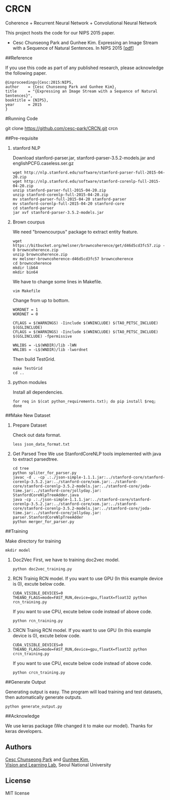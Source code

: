 
# CRCN
Coherence + Recurrent Neural Network +  Convolutional Neural Network

This project hosts the code for our NIPS 2015 paper.

+ Cesc Chunseong Park and Gunhee Kim. Expressing an Image Stream with a Sequence of Natural Sentences. In NIPS 2015
[[pdf](http://www.cs.cmu.edu/~gunhee/publish/nips15_stream2text.pdf)]

##Reference

If you use this code as part of any published research, please acknowledge the following paper.

```
@inproceedings{Cesc:2015:NIPS,
author    = {Cesc Chunseong Park and Gunhee Kim},
title     = "{Expressing an Image Stream with a Sequence of Natural Sentences}",
booktitle = {NIPS},
year      = 2015
}
```


#Running Code

git clone https://github.com/cesc-park/CRCN.git crcn

##Pre-requisite

1. stanford NLP

	Download stanford-parser.jar, stanford-parser-3.5.2-models.jar and englishPCFG.caseless.ser.gz
	```
	wget http://nlp.stanford.edu/software/stanford-parser-full-2015-04-20.zip
	wget http://nlp.stanford.edu/software/stanford-corenlp-full-2015-04-20.zip
	unzip stanford-parser-full-2015-04-20.zip
	unzip stanford-corenlp-full-2015-04-20.zip
	mv stanford-parser-full-2015-04-20 stanford-parser
	mv stanford-corenlp-full-2015-04-20 stanford-core
	cd stanford-parser
	jar xvf stanford-parser-3.5.2-models.jar
	```
2. Brown courpus

	We need "browncourpus" package to extract entity feature.
	```
	wget https://bitbucket.org/melsner/browncoherence/get/d46d5cd3fc57.zip -O browncoherence.zip
	unzip browncoherence.zip
	mv melsner-browncoherence-d46d5cd3fc57 browncoherence
	cd browncoherence
	mkdir lib64
	mkdir bin64
	```

	We have to change some lines in Makefile.
	```
	vim Makefile
	```
	Change from up to bottom.
	
	```
	WORDNET = 1
	WORDNET = 0
	```
	
	```
	CFLAGS = $(WARNINGS) -Iinclude $(WNINCLUDE) $(TAO_PETSC_INCLUDE) $(GSLINCLUDE)
	CFLAGS = $(WARNINGS) -Iinclude $(WNINCLUDE) $(TAO_PETSC_INCLUDE) $(GSLINCLUDE) -fpermissive 
	```
	
	```
	WNLIBS = -L$(WNDIR)/lib -lWN
	WNLIBS = -L$(WNDIR)/lib -lwordnet
	```
	
	Then build TestGrid.
	```
	make TestGrid
	cd ..
	```
3.  python modules

	Install all dependencies.
	```
	for req in $(cat python_requirements.txt); do pip install $req; done
	```


##Make New Dataset

1. Prepare Dataset

	Check out data format.
	```
	less json_data_format.txt
	```

2. Get Parsed Tree
	We use StanfordCoreNLP tools implemented with java to extract parsedtree. 
	```
	cd tree
	python spliter_for_parser.py
	javac -d . -cp .:./json-simple-1.1.1.jar:../stanford-core/stanford-corenlp-3.5.2.jar:../stanford-core/xom.jar:../stanford-core/stanford-corenlp-3.5.2-models.jar:../stanford-core/joda-time.jar:../stanford-core/jollyday.jar: StanfordCoreNlpTreeAdder.java
	java -cp .:./json-simple-1.1.1.jar:../stanford-core/stanford-corenlp-3.5.2.jar:../stanford-core/xom.jar:../stanford-core/stanford-corenlp-3.5.2-models.jar:../stanford-core/joda-time.jar:../stanford-core/jollyday.jar: parser.StanfordCoreNlpTreeAdder
	python merger_for_parser.py
	```


##Training

Make directory for training

```
mkdir model
```


1. Doc2Vec
	First, we have to training doc2vec model.

	```
	python doc2vec_training.py
	```

2. RCN
	Trainig RCN model.
	If you want to use GPU (In this example device is 0), excute below code.

	```
	CUDA_VISIBLE_DEVICES=0 THEANO_FLAGS=mode=FAST_RUN,device=gpu,floatX=float32 python rcn_training.py
	```
	If you want to use CPU, excute below code instead of above code.

	```
	python rcn_training.py
	```

3. CRCN
	Trainig RCN model.
	If you want to use GPU (In this example device is 0), excute below code.
	```
	CUDA_VISIBLE_DEVICES=0 THEANO_FLAGS=mode=FAST_RUN,device=gpu,floatX=float32 python crcn_training.py
	```
	If you want to use CPU, excute below code instead of above code.

	```
	python crcn_training.py
	```


##Generate Output

Generating output is easy. The program will load training and test datasets, then automatically generate outputs.

```
python generate_output.py
```

##Acknowledge

We use keras package (We changed it to make our model). Thanks for keras developers.


## Authors

[Cesc Chunseong Park](http://vision.snu.ac.kr/cesc/) and [Gunhee Kim](http://www.cs.cmu.edu/~gunhee/),  
[Vision and Learning Lab](http://vision.snu.ac.kr/), 
Seoul National University
 
## License
MIT license

